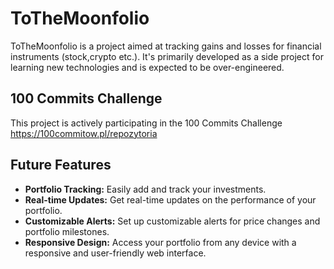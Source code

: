 # ToTheMoonfolio

ToTheMoonfolio is a project aimed at tracking gains and losses for financial instruments (stock,crypto etc.). It's primarily developed as a side project for learning new technologies and is expected to be over-engineered.

##  100 Commits Challenge

This project is actively participating in the 100 Commits Challenge
https://100commitow.pl/repozytoria

## Future Features

- **Portfolio Tracking:** Easily add and track your investments.
- **Real-time Updates:** Get real-time updates on the performance of your portfolio.
- **Customizable Alerts:** Set up customizable alerts for price changes and portfolio milestones.
- **Responsive Design:** Access your portfolio from any device with a responsive and user-friendly web interface.
